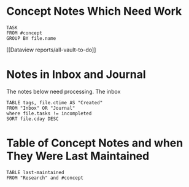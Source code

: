 # Concept Notes Which Need Work

```dataview
TASK
FROM #concept
GROUP BY file.name
```

[[Dataview reports/all-vault-to-do]]

# Notes in Inbox and Journal

The notes below need processing. The inbox 

```dataview
TABLE tags, file.ctime AS "Created"
FROM "Inbox" OR "Journal"
where file.tasks != incompleted
SORT file.cday DESC
```

# Table of Concept Notes and when They Were Last Maintained

```dataview
TABLE last-maintained
FROM "Research" and #concept 
```

